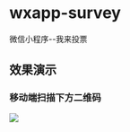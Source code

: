# wxapp-survey
微信小程序--我来投票
## 效果演示
### 移动端扫描下方二维码
![](http://ac-SEe3ofqL.clouddn.com/98bc490445d1c915face.jpg)
